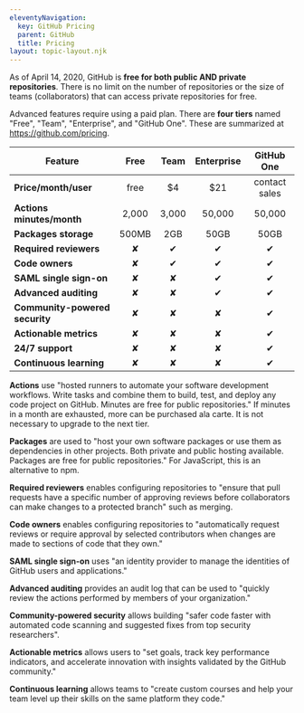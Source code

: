 ```yaml
---
eleventyNavigation:
  key: GitHub Pricing
  parent: GitHub
  title: Pricing
layout: topic-layout.njk
---
```


As of April 14, 2020, GitHub is **free
for both public AND private repositories**.
There is no limit on the number of repositories
or the size of teams (collaborators)
that can access private repositories for free.

Advanced features require using a paid plan.
There are **four tiers** named "Free", "Team", "Enterprise", and "GitHub One".
These are summarized at <https://github.com/pricing>.

| Feature                        |   Free   |   Team   | Enterprise |  GitHub One   |
| ------------------------------ | :------: | :------: | :--------: | :-----------: |
| **Price/month/user**           |   free   |   \$4    |    \$21    | contact sales |
| **Actions minutes/month**      |  2,000   |  3,000   |   50,000   |    50,000     |
| **Packages storage**           |  500MB   |   2GB    |    50GB    |     50GB      |
| **Required reviewers**         | &#x2718; | &#x2714; |  &#x2714;  |   &#x2714;    |
| **Code owners**                | &#x2718; | &#x2714; |  &#x2714;  |   &#x2714;    |
| **SAML single sign-on**        | &#x2718; | &#x2718; |  &#x2714;  |   &#x2714;    |
| **Advanced auditing**          | &#x2718; | &#x2718; |  &#x2714;  |   &#x2714;    |
| **Community-powered security** | &#x2718; | &#x2718; |  &#x2718;  |   &#x2714;    |
| **Actionable metrics**         | &#x2718; | &#x2718; |  &#x2718;  |   &#x2714;    |
| **24/7 support**               | &#x2718; | &#x2718; |  &#x2718;  |   &#x2714;    |
| **Continuous learning**        | &#x2718; | &#x2718; |  &#x2718;  |   &#x2714;    |

**Actions** use "hosted runners to automate
your software development workflows.
Write tasks and combine them to build, test,
and deploy any code project on GitHub.
Minutes are free for public repositories."
If minutes in a month are exhausted, more can be purchased ala carte.
It is not necessary to upgrade to the next tier.

**Packages** are used to "host your own software packages or
use them as dependencies in other projects.
Both private and public hosting available.
Packages are free for public repositories."
For JavaScript, this is an alternative to npm.

**Required reviewers** enables configuring repositories to
"ensure that pull requests have a specific number of approving reviews
before collaborators can make changes to a protected branch"
such as merging.

**Code owners** enables configuring repositories to
"automatically request reviews or require approval by selected contributors
when changes are made to sections of code that they own."

**SAML single sign-on** uses "an identity provider to
manage the identities of GitHub users and applications."

**Advanced auditing** provides an audit log that can be used to
"quickly review the actions performed by members of your organization."

**Community-powered security** allows building "safer code faster with
automated code scanning and suggested fixes from top security researchers".

**Actionable metrics** allows users to "set goals,
track key performance indicators, and
accelerate innovation with insights validated by the GitHub community."

**Continuous learning** allows teams to "create custom courses and help
your team level up their skills on the same platform they code."
